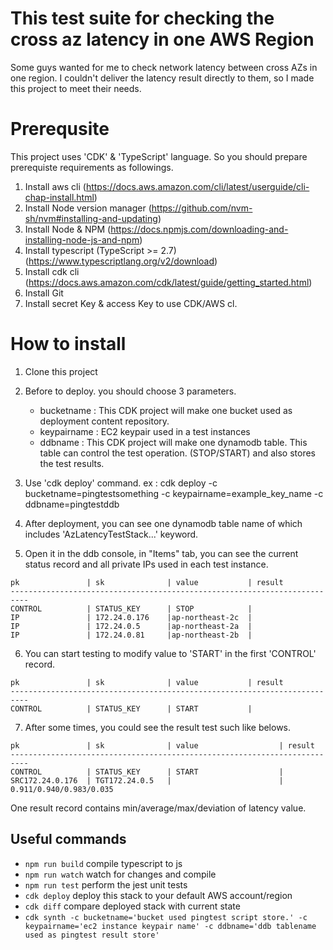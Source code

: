 # This test suite for checking the cross az latency in one AWS Region

 Some guys wanted for me to check network latency between cross AZs in one region. 
 I couldn't deliver the latency result directly to them, so I made this project to meet their needs. 
 

# Prerequsite

This project uses 'CDK' & 'TypeScript' language. So you should prepare prerequiste requirements as followings.

1. Install aws cli (https://docs.aws.amazon.com/cli/latest/userguide/cli-chap-install.html)
2. Install Node version manager (https://github.com/nvm-sh/nvm#installing-and-updating)
3. Install Node & NPM (https://docs.npmjs.com/downloading-and-installing-node-js-and-npm)
4. Install typescript (TypeScript >= 2.7) (https://www.typescriptlang.org/v2/download)
5. Install cdk cli (https://docs.aws.amazon.com/cdk/latest/guide/getting_started.html)
6. Install Git
7. Install secret Key & access Key to use CDK/AWS cl.

# How to install

1. Clone this project
2. Before to deploy. you should choose 3 parameters. 
   - bucketname : This CDK project will make one bucket used as deployment content repository. 
   - keypairname : EC2 keypair used in a test instances
   - ddbname : This CDK project will make one dynamodb table. This table can control the test operation. (STOP/START) and also stores the test results. 
3. Use 'cdk deploy' command. 
   ex : cdk deploy -c bucketname=pingtestsomething -c keypairname=example_key_name -c ddbname=pingtestddb

4. After deployment, you can see one dynamodb table name of which includes 'AzLatencyTestStack...' keyword.
5. Open it in the ddb console, in "Items" tab, you can see the current status record and all private IPs used in each test instance.

```
pk               | sk              | value           | result
-------------------------------------------------------------------------- 
CONTROL          | STATUS_KEY      | STOP            | 
IP               | 172.24.0.176    |ap-northeast-2c  |
IP               | 172.24.0.5      |ap-northeast-2a  |
IP               | 172.24.0.81     |ap-northeast-2b  |
```

6. You can start testing to modify value to 'START' in the first 'CONTROL' record.
```
pk               | sk              | value           | result
-------------------------------------------------------------------------- 
CONTROL          | STATUS_KEY      | START           | 
```

7. After some times, you could see the result test such like belows. 
```
pk               | sk              | value                  | result
-------------------------------------------------------------------------- 
CONTROL          | STATUS_KEY      | START                  | 
SRC172.24.0.176  | TGT172.24.0.5   |                        | 0.911/0.940/0.983/0.035
```

 One result record contains min/average/max/deviation of latency value. 

## Useful commands

 * `npm run build`   compile typescript to js
 * `npm run watch`   watch for changes and compile
 * `npm run test`    perform the jest unit tests
 * `cdk deploy`      deploy this stack to your default AWS account/region
 * `cdk diff`        compare deployed stack with current state
 * `cdk synth -c bucketname='bucket used pingtest script store.' -c keypairname='ec2 instance keypair name' -c ddbname='ddb tablename used as pingtest result store'`  
